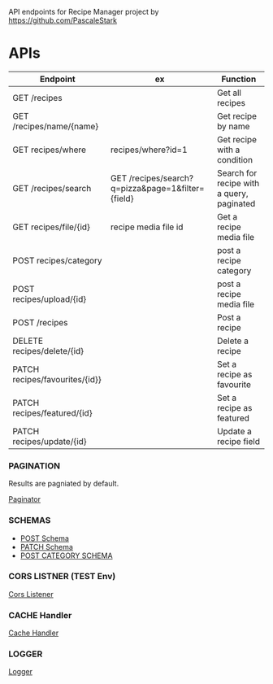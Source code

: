 
API endpoints for Recipe Manager project by https://github.com/PascaleStark

# APIs


| Endpoint | ex | Function|
| ------------- | ------------- | ------------- |
| GET /recipes  |   |  Get all recipes|
| GET /recipes/name/{name} |   | Get recipe by name|
| GET recipes/where |  recipes/where?id=1 | Get recipe with a condition |
| GET /recipes/search |  GET /recipes/search?q=pizza&page=1&filter={field}| Search for recipe with a query, paginated|
| GET recipes/file/{id} |  recipe media file id | Get a recipe media file |
| POST recipes/category |   | post a recipe category|
| POST recipes/upload/{id} |   | post a recipe media file |
| POST /recipes |   | Post a recipe |
| DELETE recipes/delete/{id} |   | Delete a recipe|
| PATCH recipes/favourites/{id}} |   | Set a recipe as favourite |
| PATCH recipes/featured/{id} |   | Set a recipe as featured |
| PATCH recipes/update/{id} |   | Update a recipe field |

### PAGINATION

Results are pagniated by default. 

[Paginator](https://github.com/danistark1/recipesAPI/blob/56188d03f725c3b9260c652595a3a442b7005b67/src/RecipesPaginator.php#L14)

### SCHEMAS

- [POST Schema](https://github.com/danistark1/recipesAPI/blob/e72d887aff4d20b5800a77e6989412bb2f892825/src/RecipesPostSchema.php#L14)
- [PATCH Schema](https://github.com/danistark1/recipesAPI/blob/630cf61b148e26f5888c037aacfc1d9c5d280906/src/RecipesPatchSchema.php#L14)
- [POST CATEGORY SCHEMA](https://github.com/danistark1/recipesAPI/blob/52f96d6966c4cdea21e18979988792364e52a2c5/src/CategorySchema.php#L11)

### CORS LISTNER (TEST Env)

[Cors Listener](https://github.com/danistark1/recipesAPI/blob/a0887c10d501cd5595468c2c254a7a43d1024265/src/CorsListener.php#L10)

### CACHE Handler

[Cache Handler](https://github.com/danistark1/recipesAPI/blob/3711659bb06cb882eb83c3596d626047201c953c/src/RecipesCacheHandler.php#L20-L19)


### LOGGER

[Logger](https://github.com/danistark1/recipesAPI/blob/44a4f2230540b7e9db197a817f844141f5117de2/src/RecipesLogger.php#L14)
